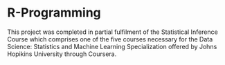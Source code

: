 # R-Programming
This project was completed in partial fulfilment of the Statistical Inference Course which comprises one of the five courses necessary for the Data Science: Statistics and Machine Learning Specialization offered by Johns Hopikins University through Coursera.
